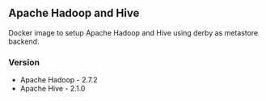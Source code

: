 ## Apache Hadoop and Hive

Docker image to setup Apache Hadoop and Hive using derby as metastore backend.

### Version
* Apache Hadoop - 2.7.2
* Apache Hive - 2.1.0

